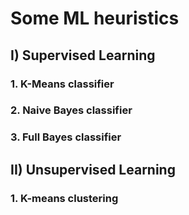 # Some ML heuristics

## I) Supervised Learning

### 1. K-Means classifier

### 2. Naive Bayes classifier

### 3. Full Bayes classifier


## II) Unsupervised Learning

### 1. K-means clustering
